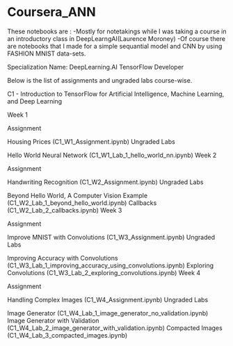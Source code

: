 # Coursera_ANN
These notebooks are :
-Mostly for notetakings while I was taking a course in an introductory class in DeepLearngAI(Laurence Moroney)
-Of course there are notebooks that I made for a simple sequantial model and CNN by using FASHION MNIST data-sets. 




Specialization Name: DeepLearning.AI TensorFlow Developer

Below is the list of assignments and ungraded labs course-wise.

C1 - Introduction to TensorFlow for Artificial Intelligence, Machine Learning, and Deep Learning

Week 1

Assignment

Housing Prices (C1_W1_Assignment.ipynb)
Ungraded Labs

Hello World Neural Network (C1_W1_Lab_1_hello_world_nn.ipynb)
Week 2

Assignment

Handwriting Recognition (C1_W2_Assignment.ipynb)
Ungraded Labs

Beyond Hello World, A Computer Vision Example (C1_W2_Lab_1_beyond_hello_world.ipynb)
Callbacks (C1_W2_Lab_2_callbacks.ipynb)
Week 3

Assignment

Improve MNIST with Convolutions (C1_W3_Assignment.ipynb)
Ungraded Labs

Improving Accuracy with Convolutions (C1_W3_Lab_1_improving_accuracy_using_convolutions.ipynb)
Exploring Convolutions (C1_W3_Lab_2_exploring_convolutions.ipynb)
Week 4

Assignment

Handling Complex Images (C1_W4_Assignment.ipynb)
Ungraded Labs

Image Generator (C1_W4_Lab_1_image_generator_no_validation.ipynb)
Image Generator with Validation (C1_W4_Lab_2_image_generator_with_validation.ipynb)
Compacted Images (C1_W4_Lab_3_compacted_images.ipynb)
